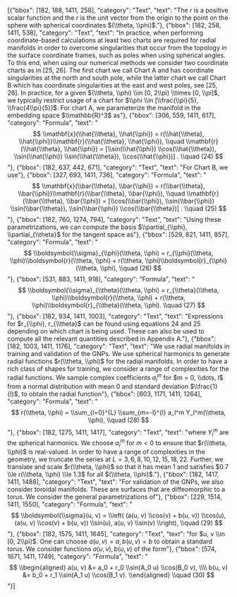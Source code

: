 [{"bbox": [182, 188, 1411, 258], "category": "Text", "text": "The $r$ is a positive scalar function and the $r$ is the unit vector from the origin to the point on the sphere with spherical coordinates $(\\theta, \\phi)$."}, {"bbox": [182, 258, 1411, 538], "category": "Text", "text": "In practice, when performing coordinate-based calculations at least two charts are required for radial manifolds in order to overcome singularities that occur from the topology in the surface coordinate frames, such as poles when using spherical angles. To this end, when using our numerical methods we consider two coordinate charts as in [25, 26]. The first chart we call Chart A and has coordinate singularities at the north and south pole, while the latter chart we call Chart B which has coordinate singularities at the east and west poles, see [25, 26]. In practice, for a given $(\\theta, \\phi) \\in [0, 2\\pi) \\times [0, \\pi]$, we typically restrict usage of a chart for $\\phi \\in [\\frac{\\pi}{5}, \\frac{4\\pi}{5}]$. For chart A, we parameterize the manifold in the embedding space $\\mathbb{R}^3$ as"}, {"bbox": [306, 559, 1411, 617], "category": "Formula", "text": "$$ \\mathbf{x}(\\hat{\\theta}, \\hat{\\phi}) = r(\\hat{\\theta}, \\hat{\\phi})\\mathbf{r}(\\hat{\\theta}, \\hat{\\phi}), \\quad \\mathbf{r}(\\hat{\\theta}, \\hat{\\phi}) = [\\sin(\\hat{\\phi}) \\cos(\\hat{\\theta}), \\sin(\\hat{\\phi}) \\sin(\\hat{\\theta}), \\cos(\\hat{\\phi})] . \\quad (24) $$"}, {"bbox": [182, 637, 442, 671], "category": "Text", "text": "For Chart B, we use"}, {"bbox": [327, 693, 1411, 736], "category": "Formula", "text": "$$ \\mathbf{x}(\\bar{\\theta}, \\bar{\\phi}) = r(\\bar{\\theta}, \\bar{\\phi})\\mathbf{r}(\\bar{\\theta}, \\bar{\\phi}), \\quad \\mathbf{r}(\\bar{\\theta}, \\bar{\\phi}) = [\\cos(\\bar{\\phi}), \\sin(\\bar{\\phi}) \\sin(\\bar{\\theta}), \\sin(\\bar{\\phi}) \\cos(\\bar{\\theta})] . \\quad (25) $$"}, {"bbox": [182, 760, 1274, 794], "category": "Text", "text": "Using these parametrizations, we can compute the basis $\\partial_{\\phi}, \\partial_{\\theta}$ for the tangent space as"}, {"bbox": [529, 821, 1411, 857], "category": "Formula", "text": "$$ \\boldsymbol{\\sigma}_{\\phi}(\\theta, \\phi) = r_{\\phi}(\\theta, \\phi)\\boldsymbol{r}(\\theta, \\phi) + r(\\theta, \\phi)\\boldsymbol{r}_{\\phi}(\\theta, \\phi), \\quad (26) $$"}, {"bbox": [531, 883, 1411, 918], "category": "Formula", "text": "$$ \\boldsymbol{\\sigma}_{\\theta}(\\theta, \\phi) = r_{\\theta}(\\theta, \\phi)\\boldsymbol{r}(\\theta, \\phi) + r(\\theta, \\phi)\\boldsymbol{r}_{\\theta}(\\theta, \\phi). \\quad (27) $$"}, {"bbox": [182, 934, 1411, 1003], "category": "Text", "text": "Expressions for $r_{\\phi}, r_{\\theta}$ can be found using equations 24 and 25 depending on which chart is being used. These can also be used to compute all the relevant quantities described in Appendix A."}, {"bbox": [182, 1003, 1411, 1176], "category": "Text", "text": "We use radial manifolds in training and validation of the GNPs. We use spherical harmonics to generate radial functions $r(\\theta, \\phi)$ for the radial manifolds. In order to have a rich class of shapes for training, we consider a range of complexities for the radial functions. We sample complex coefficients $a_l^m$ for $m = 0, \\dots, l$ from a normal distribution with mean 0 and standard deviation $\\frac{1}{l}$, to obtain the radial function"}, {"bbox": [603, 1171, 1411, 1264], "category": "Formula", "text": "$$ r(\\theta, \\phi) = \\sum_{l=0}^{L} \\sum_{m=-l}^{l} a_l^m Y_l^m(\\theta, \\phi), \\quad (28) $$"}, {"bbox": [182, 1275, 1411, 1417], "category": "Text", "text": "where $Y_l^m$ are the spherical harmonics. We choose $a_l^m$ for $m < 0$ to ensure that $r(\\theta, \\phi)$ is real-valued. In order to have a range of complexities in the geometry, we truncate the series at $L = 3, 6, 8, 10, 12, 15, 18, 22$. Further, we translate and scale $r(\\theta, \\phi)$ so that it has mean 1 and satisfies $0.7 \\le r(\\theta, \\phi) \\le 1.3$ for all $(\\theta, \\phi)$."}, {"bbox": [182, 1417, 1411, 1488], "category": "Text", "text": "For validation of the GNPs, we also consider toroidal manifolds. These are surfaces that are diffeomorphic to a torus. We consider the general parametrizations of"}, {"bbox": [229, 1514, 1411, 1550], "category": "Formula", "text": "$$ \\boldsymbol{\\sigma}(u, v) = \\left( (a(u, v) \\cos(v) + b(u, v)) \\cos(u), (a(u, v) \\cos(v) + b(u, v)) \\sin(u), a(u, v) \\sin(v) \\right), \\quad (29) $$"}, {"bbox": [182, 1575, 1411, 1645], "category": "Text", "text": "for $u, v \\in [0, 2\\pi)$. One can choose $a(u, v) = a, b(u, v) = b$ to obtain a standard torus. We consider functions $a(u, v), b(u, v)$ of the form"}, {"bbox": [574, 1671, 1411, 1749], "category": "Formula", "text": "$$ \\begin{aligned} a(u, v) &= a_0 + r_0 \\sin(A_0 u) \\cos(B_0 v), \\\\ b(u, v) &= b_0 + r_1 \\sin(A_1 u) \\cos(B_1 v). \\end{aligned} \\quad (30) $$"}]